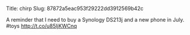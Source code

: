 Title: chirp
Slug: 87872a5eac953f29222dd3912569b42c

A reminder that I need to buy a Synology DS213j and a new phone in July. #toys <a href="http://t.co/u85IjKWCnq">http://t.co/u85IjKWCnq</a>
